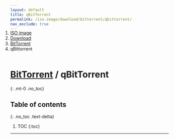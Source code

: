 ```yaml
---
layout: default
title: qBitTorrent
permalink: /iso-image/download/bittorrent/qbittorrent/
nav_exclude: true
---
```


<ol class="breadcrumb-nav-list" style="padding-left:0; position:relative; top:-17px;">
    <li class="breadcrumb-nav-list-item"><a href="https://chaosdynamix.github.io/Andromeda/iso-image/">ISO image</a></li>
    <li class="breadcrumb-nav-list-item"><a href="https://chaosdynamix.github.io/Andromeda/iso-image/download/">Download</a></li>
    <li class="breadcrumb-nav-list-item"><a href="https://chaosdynamix.github.io/Andromeda/iso-image/download/bittorrent/">BitTorrent</a></li>
    <li class="breadcrumb-nav-list-item"><span>qBittorrent</span></li>
</ol>

# [BitTorrent](/Andromeda/iso-image/download/bittorrent/) / qBitTorrent
{: .mt-0 .no_toc}

## Table of contents
{: .no_toc .text-delta}

1. TOC
{:toc}

---
